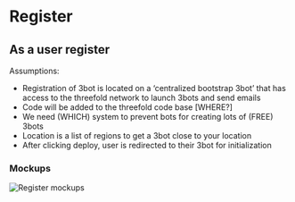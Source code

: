 # Register


## As a user register

Assumptions:
* Registration of 3bot is located on a ‘centralized bootstrap 3bot’ that has access to the threefold network to launch 3bots and send emails
* Code will be added to the threefold code base [WHERE?]
* We need (WHICH) system to prevent bots for creating lots of (FREE) 3bots
* Location is a list of regions to get a 3bot close to your location
* After clicking deploy, user is redirected to their 3bot for initialization
### Mockups

![Register mockups](./images/register.svg)

